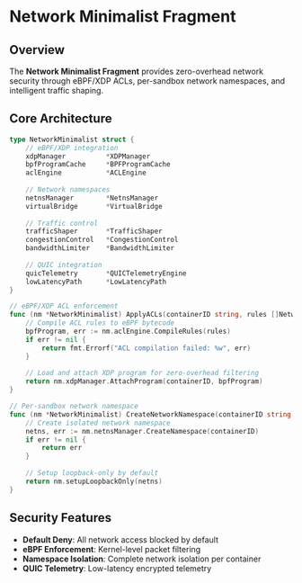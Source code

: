 # Network Minimalist Fragment

## Overview

The **Network Minimalist Fragment** provides zero-overhead network security through eBPF/XDP ACLs, per-sandbox network namespaces, and intelligent traffic shaping.

## Core Architecture

```go
type NetworkMinimalist struct {
    // eBPF/XDP integration
    xdpManager          *XDPManager
    bpfProgramCache     *BPFProgramCache
    aclEngine           *ACLEngine
    
    // Network namespaces
    netnsManager        *NetnsManager
    virtualBridge       *VirtualBridge
    
    // Traffic control
    trafficShaper       *TrafficShaper
    congestionControl   *CongestionControl
    bandwidthLimiter    *BandwidthLimiter
    
    // QUIC integration
    quicTelemetry       *QUICTelemetryEngine
    lowLatencyPath      *LowLatencyPath
}

// eBPF/XDP ACL enforcement
func (nm *NetworkMinimalist) ApplyACLs(containerID string, rules []NetworkRule) error {
    // Compile ACL rules to eBPF bytecode
    bpfProgram, err := nm.aclEngine.CompileRules(rules)
    if err != nil {
        return fmt.Errorf("ACL compilation failed: %w", err)
    }
    
    // Load and attach XDP program for zero-overhead filtering
    return nm.xdpManager.AttachProgram(containerID, bpfProgram)
}

// Per-sandbox network namespace
func (nm *NetworkMinimalist) CreateNetworkNamespace(containerID string) error {
    // Create isolated network namespace
    netns, err := nm.netnsManager.CreateNamespace(containerID)
    if err != nil {
        return err
    }
    
    // Setup loopback-only by default
    return nm.setupLoopbackOnly(netns)
}
```

## Security Features
- **Default Deny**: All network access blocked by default
- **eBPF Enforcement**: Kernel-level packet filtering
- **Namespace Isolation**: Complete network isolation per container
- **QUIC Telemetry**: Low-latency encrypted telemetry